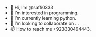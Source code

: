 - 👋 Hi, I’m @saffi0333
- 👀 I’m interested in programming.
- 🌱 I’m currently learning python.
- 💞️ I’m looking to collaborate on ...
- 📫 How to reach me +923330494443.

<!---
saffi0333/saffi0333 is a ✨ special ✨ repository because its `README.md` (this file) appears on your GitHub profile.
You can click the Preview link to take a look at your changes.
--->
